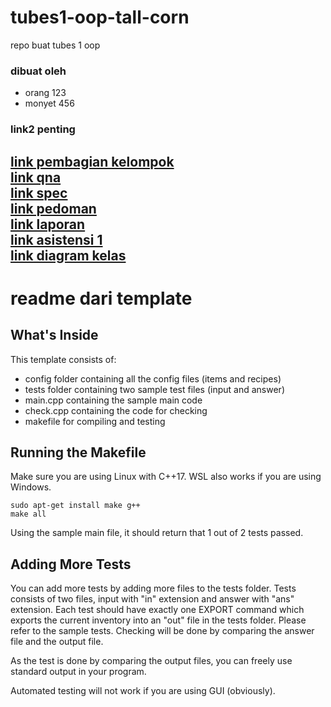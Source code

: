 # tubes1-oop-tall-corn
repo buat tubes 1 oop

### dibuat oleh
- orang 123
- monyet 456

### link2 penting
[link pembagian kelompok](https://docs.google.com/spreadsheets/d/1e1iqv_0m8Hj05l9DQ6fYImuSGiHzUDW6z2K2LTNpIT8/edit#gid=2043760804)\
[link qna](https://docs.google.com/spreadsheets/d/1eId5WybvuhNl329oPe944U_iuOeaiQk7HQaVEPOSjeE/edit#gid=1410919163)\
[link spec](https://docs.google.com/document/d/1SeMA2ugBRTX8CC2HvdrkLcuhqRSLJ81m/edit)\
[link pedoman](https://docs.google.com/document/d/18TpVkY1RWG8EwFirT7qwFMvAEDTKdFdY/edit)\
[link laporan](https://docs.google.com/document/d/1G4pTkZyIyddl5NclLTXnlm7Fbg3ARk-4/edit)\
[link asistensi 1](https://docs.google.com/document/d/1NVLBiEOAP0xUehO1MuTZedD7Jtrwp341/edit)\
[link diagram kelas](https://lucid.app/lucidchart/d8323ff8-89f8-4e84-8ee1-54417a2a9a56/edit?invitationId=inv_2986e704-f1a0-4c27-8ecd-5787be0b29af&page=0_0#)
--- 
# readme dari template

## What's Inside
This template consists of:
- config folder containing all the config files (items and recipes)
- tests folder containing two sample test files (input and answer)
- main.cpp containing the sample main code
- check.cpp containing the code for checking
- makefile for compiling and testing

## Running the Makefile
Make sure you are using Linux with C++17. WSL also works if you are using Windows.
```
sudo apt-get install make g++
make all
```
Using the sample main file, it should return that 1 out of 2 tests passed.

## Adding More Tests
You can add more tests by adding more files to the tests folder. Tests consists of two files, input with "in" extension and answer with "ans" extension. Each test should have exactly one EXPORT command which exports the current inventory into an "out" file in the tests folder. Please refer to the sample tests. Checking will be done by comparing the answer file and the output file.

As the test is done by comparing the output files, you can freely use standard output in your program.

Automated testing will not work if you are using GUI (obviously).
